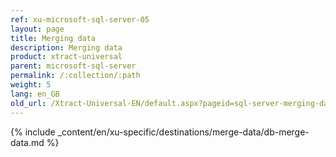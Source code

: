 ```yaml
---
ref: xu-microsoft-sql-server-05
layout: page
title: Merging data
description: Merging data
product: xtract-universal
parent: microsoft-sql-server
permalink: /:collection/:path
weight: 5
lang: en_GB
old_url: /Xtract-Universal-EN/default.aspx?pageid=sql-server-merging-data
---
```



{% include _content/en/xu-specific/destinations/merge-data/db-merge-data.md  %}
